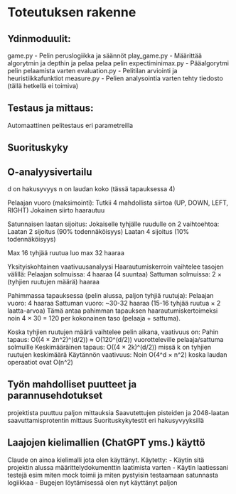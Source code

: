 # Toteutuksen rakenne

## Ydinmoduulit:
game.py - Pelin peruslogiikka ja säännöt
play_game.py - Määrittää algorytmin ja depthin ja pelaa pelaa pelin
expectiminimax.py - Pääalgorytmi pelin pelaamista varten
evaluation.py - Pelitilan arviointi ja heuristiikkafunktiot
measure.py - Pelien analysointia varten tehty tiedosto (tällä hetkellä ei toimiva)

## Testaus ja mittaus:
Automaattinen pelitestaus eri parametreilla

## Suorituskyky

## O-analyysivertailu

d on hakusyvyys
n on laudan koko (tässä tapauksessa 4)

Pelaajan vuoro (maksimointi):
Tutkii 4 mahdollista siirtoa (UP, DOWN, LEFT, RIGHT)
Jokainen siirto haarautuu

Satunnaisen laatan sijoitus:
Jokaiselle tyhjälle ruudulle on 2 vaihtoehtoa:
Laatan 2 sijoitus (90% todennäköisyys)
Laatan 4 sijoitus (10% todennäköisyys)

Max 16 tyhjää ruutua luo max 32 haaraa

Yksityiskohtainen vaativuusanalyysi
Haarautumiskerroin vaihtelee tasojen välillä:
Pelaajan solmuissa: 4 haaraa (4 suuntaa)
Sattuman solmuissa: 2 × (tyhjien ruutujen määrä) haaraa

Pahimmassa tapauksessa (pelin alussa, paljon tyhjiä ruutuja):
Pelaajan vuoro: 4 haaraa
Sattuman vuoro: ~30-32 haaraa (15-16 tyhjää ruutua × 2 laatta-arvoa)
Tämä antaa pahimman tapauksen haarautumiskertoimeksi noin 4 × 30 = 120 per kokonainen taso (pelaaja + sattuma).

Koska tyhjien ruutujen määrä vaihtelee pelin aikana, vaativuus on:
Pahin tapaus: O((4 × 2n^2)^(d/2)) ≈ O(120^(d/2)) vuorotteleville pelaaja/sattuma solmuille
Keskimääräinen tapaus: O((4 × 2k)^(d/2)) missä k on tyhjien ruutujen keskimäärä
Käytännön vaativuus: Noin O(4^d × n^2) koska laudan operaatiot ovat O(n^2)

## Työn mahdolliset puutteet ja parannusehdotukset
projektista puuttuu paljon mittauksia
Saavutettujen pisteiden ja 2048-laatan saavuttamisprotentin mittaus
Suorituskykytestit eri hakusyvyyksillä


## Laajojen kielimallien (ChatGPT yms.) käyttö
Claude on ainoa kielimalli jota olen käyttänyt.
Käytetty:
    - Käytin sitä projektin alussa määrittelydokumenttin laatimista varten
    - Käytin laatiessani testejä esim miten mock toimii ja miten pystyisin testaamaan satunnasta logiikkaa
    - Bugejen löytämisessä olen nyt käyttänyt paljon

